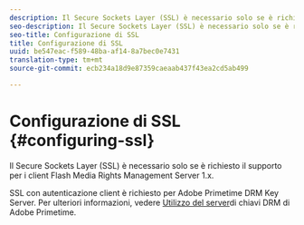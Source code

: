 ```yaml
---
description: Il Secure Sockets Layer (SSL) è necessario solo se è richiesto il supporto per i client Flash Media Rights Management Server 1.x.
seo-description: Il Secure Sockets Layer (SSL) è necessario solo se è richiesto il supporto per i client Flash Media Rights Management Server 1.x.
seo-title: Configurazione di SSL
title: Configurazione di SSL
uuid: be547eac-f589-48ba-af14-8a7bec0e7431
translation-type: tm+mt
source-git-commit: ecb234a18d9e87359caeaab437f43ea2cd5ab499

---
```



# Configurazione di SSL {#configuring-ssl}

Il Secure Sockets Layer (SSL) è necessario solo se è richiesto il supporto per i client Flash Media Rights Management Server 1.x.

SSL con autenticazione client è richiesto per Adobe Primetime DRM Key Server. Per ulteriori informazioni, vedere [Utilizzo del server](../../using-the-drm-key-server/requirements.md)di chiavi DRM di Adobe Primetime.
